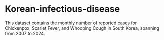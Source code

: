 # Korean-infectious-disease

This dataset contains the monthly number of reported cases for Chickenpox, Scarlet Fever, and Whooping Cough in South Korea, spanning from 2007 to 2024.
